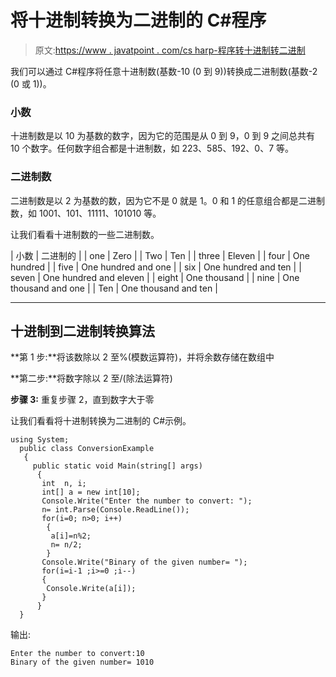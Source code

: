 # 将十进制转换为二进制的 C#程序

> 原文:[https://www . javatpoint . com/cs harp-程序转十进制转二进制](https://www.javatpoint.com/csharp-program-to-convert-decimal-to-binary)

我们可以通过 C#程序将任意十进制数(基数-10 (0 到 9))转换成二进制数(基数-2 (0 或 1))。

### 小数

十进制数是以 10 为基数的数字，因为它的范围是从 0 到 9，0 到 9 之间总共有 10 个数字。任何数字组合都是十进制数，如 223、585、192、0、7 等。

### 二进制数

二进制数是以 2 为基数的数，因为它不是 0 就是 1。0 和 1 的任意组合都是二进制数，如 1001、101、11111、101010 等。

让我们看看十进制数的一些二进制数。

| 小数 | 二进制的 |
| one | Zero |
| Two | Ten |
| three | Eleven |
| four | One hundred |
| five | One hundred and one |
| six | One hundred and ten |
| seven | One hundred and eleven |
| eight | One thousand |
| nine | One thousand and one |
| Ten | One thousand and ten |

* * *

## 十进制到二进制转换算法

**第 1 步:**将该数除以 2 至%(模数运算符)，并将余数存储在数组中

**第二步:**将数字除以 2 至/(除法运算符)

**步骤 3:** 重复步骤 2，直到数字大于零

让我们看看将十进制转换为二进制的 C#示例。

```
using System;
  public class ConversionExample
   {
     public static void Main(string[] args)
      {
       int  n, i;     
       int[] a = new int[10];   
       Console.Write("Enter the number to convert: ");  
       n= int.Parse(Console.ReadLine());   
       for(i=0; n>0; i++)    
        {    
         a[i]=n%2;    
         n= n/2;  
        }    
       Console.Write("Binary of the given number= ");    
       for(i=i-1 ;i>=0 ;i--)    
       {    
        Console.Write(a[i]);    
       }               
      }
  }

```

输出:

```
Enter the number to convert:10
Binary of the given number= 1010 

```